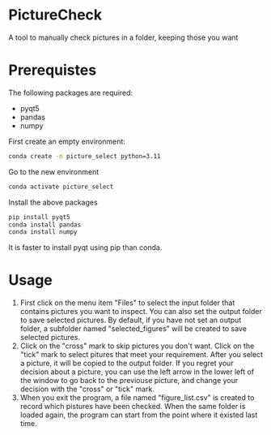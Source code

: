 # PictureCheck
A tool to manually check pictures in a folder, keeping those you want

# Prerequistes
The following packages are required:
- pyqt5
- pandas
- numpy

First create an empty environment:
```bash
conda create -n picture_select python=3.11
```
Go to the new environment
```bash
conda activate picture_select
```
Install the above packages
```bash
pip install pyqt5
conda install pandas
conda install numpy
```
It is faster to install pyqt using pip than conda.

# Usage
1. First click on the menu item "Files" to select the input folder that contains pictures you want to inspect. You can also set the output folder to save selected pictures. By default, if you have not set an output folder, a subfolder named "selected_figures" will be created to save selected pictures.
2. Click on the "cross" mark to skip pictures you don't want. Click on the "tick" mark to select pitures that meet your requirement. After you select a picture, it will be copied to the output folder. If you regret your decision about a picture, you can use the left arrow in the lower left of the window to go back to the previouse picture, and change your decision with the "cross" or "tick" mark.
3. When you exit the program, a file named "figure_list.csv" is created to record which pistures have been checked. When the same folder is loaded again, the program can start from the point where it existed last time.


